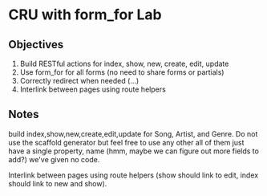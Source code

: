 # CRU with form_for Lab

## Objectives

1. Build RESTful actions for index, show, new, create, edit, update
2. Use form_for for all forms (no need to share forms or partials)
3. Correctly redirect when needed (...)
4. Interlink between pages using route helpers 

## Notes

build index,show,new,create,edit,update for Song, Artist, and Genre.
Do not use the scaffold generator but feel free to use any other
all of them just have a single property, name (hmm, maybe we can figure out more fields to add?)
we've given no code.

Interlink between pages using route helpers (show should link to edit, index should link to new and show).
